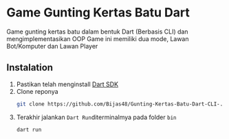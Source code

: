 # Game Gunting Kertas Batu Dart
Game gunting kertas batu dalam bentuk Dart (Berbasis CLI) dan mengimplementasikan OOP
Game ini memiliki dua mode, Lawan Bot/Komputer dan Lawan Player

## Instalation
1. Pastikan telah menginstall [Dart SDK](https://dart.dev/tutorials/server/get-started)
2. Clone reponya
   ```sh
   git clone https://github.com/Bijas48/Gunting-Kertas-Batu-Dart-CLI-.git
   ```
3. Terakhir jalankan `Dart Run`diterminalmya pada folder `bin` 
   ```sh
   dart run
   ```
